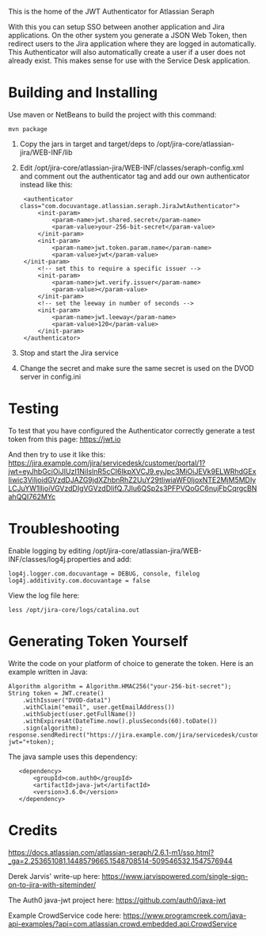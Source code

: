 This is the home of the JWT Authenticator for Atlassian Seraph

With this you can setup SSO between another application and Jira applications. On the other system you generate a JSON Web Token, then redirect users to the Jira application where they are logged in automatically. This Authenticator will also automatically create a user if a user does not already exist. This makes sense for use with the Service Desk application.

# Building and Installing

Use maven or NetBeans to build the project with this command:

    mvn package

1. Copy the jars in target and target/deps to /opt/jira-core/atlassian-jira/WEB-INF/lib

2. Edit /opt/jira-core/atlassian-jira/WEB-INF/classes/seraph-config.xml and comment out the authenticator tag and add our own authenticator instead like this:

        <authenticator class="com.docuvantage.atlassian.seraph.JiraJwtAuthenticator">
            <init-param>
                <param-name>jwt.shared.secret</param-name>
                <param-value>your-256-bit-secret</param-value>
            </init-param>
            <init-param>
                <param-name>jwt.token.param.name</param-name>
                <param-value>jwt</param-value>
        </init-param>
            <!-- set this to require a specific issuer -->
            <init-param>
                <param-name>jwt.verify.issuer</param-name>
                <param-value></param-value>
            </init-param>
            <!-- set the leeway in number of seconds -->
            <init-param>
                <param-name>jwt.leeway</param-name>
                <param-value>120</param-value>
            </init-param>
        </authenticator>

3. Stop and start the Jira service

4. Change the secret and make sure the same secret is used on the DVOD server in config.ini

# Testing

To test that you have configured the Authenticator correctly generate a test token from this page: https://jwt.io

And then try to use it like this: https://jira.example.com/jira/servicedesk/customer/portal/1?jwt=eyJhbGciOiJIUzI1NiIsInR5cCI6IkpXVCJ9.eyJpc3MiOiJEVk9ELWRhdGExIiwic3ViIjoidGVzdDJAZG9jdXZhbnRhZ2UuY29tIiwiaWF0IjoxNTE2MjM5MDIyLCJuYW1lIjoiVGVzdDIgVGVzdDIifQ.7JIu6QSp2s3PFPVQoGC6nujFbCqrgcBNahQQI762MYc

# Troubleshooting

Enable logging by editing /opt/jira-core/atlassian-jira/WEB-INF/classes/log4j.properties and add:

    log4j.logger.com.docuvantage = DEBUG, console, filelog
    log4j.additivity.com.docuvantage = false

View the log file here:

    less /opt/jira-core/logs/catalina.out

# Generating Token Yourself

Write the code on your platform of choice to generate the token. Here is an example written in Java:

    Algorithm algorithm = Algorithm.HMAC256("your-256-bit-secret");
    String token = JWT.create()
        .withIssuer("DVOD-data1")
        .withClaim("email", user.getEmailAddress())
        .withSubject(user.getFullName())
        .withExpiresAt(DateTime.now().plusSeconds(60).toDate())
        .sign(algorithm);
    response.sendRedirect("https://jira.example.com/jira/servicedesk/customer/portal/1?jwt="+token);

The java sample uses this dependency:

       <dependency>
           <groupId>com.auth0</groupId>
           <artifactId>java-jwt</artifactId>
           <version>3.6.0</version>
       </dependency>

# Credits

https://docs.atlassian.com/atlassian-seraph/2.6.1-m1/sso.html?_ga=2.253651081.1448579665.1548708514-509546532.1547576944

Derek Jarvis' write-up here: https://www.jarvispowered.com/single-sign-on-to-jira-with-siteminder/

The Auth0 java-jwt project here: https://github.com/auth0/java-jwt

Example CrowdService code here: https://www.programcreek.com/java-api-examples/?api=com.atlassian.crowd.embedded.api.CrowdService


